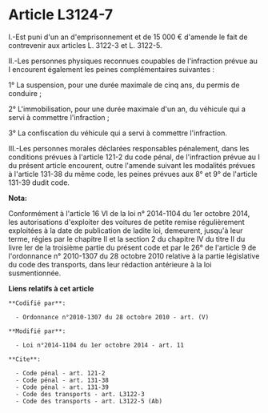 # Article L3124-7

I.-Est puni d'un an d'emprisonnement et de 15 000 € d'amende le fait de contrevenir aux articles L. 3122-3 et L. 3122-5. 

II.-Les personnes physiques reconnues coupables de l'infraction prévue au I encourent également les peines complémentaires
suivantes : 

1° La suspension, pour une durée maximale de cinq ans, du permis de conduire ; 

2° L'immobilisation, pour une durée maximale d'un an, du véhicule qui a servi à commettre l'infraction ; 

3° La confiscation du véhicule qui a servi à commettre l'infraction. 

III.-Les personnes morales déclarées responsables pénalement, dans les conditions prévues à l'article 121-2 du code pénal, de
l'infraction prévue au I du présent article encourent, outre l'amende suivant les modalités prévues à l'article 131-38 du
même code, les peines prévues aux 8° et 9° de l'article 131-39 dudit code.

**Nota:**

Conformément à l'article 16 VI de la loi n° 2014-1104 du 1er octobre 2014, les autorisations d'exploiter des voitures de
petite remise régulièrement exploitées à la date de publication de ladite loi, demeurent, jusqu'à leur terme, régies par le
chapitre II et la section 2 du chapitre IV du titre II du livre Ier de la troisième partie du présent code et par le 26° de
l'article 9 de l'ordonnance n° 2010-1307 du 28 octobre 2010 relative à la partie législative du code des transports, dans
leur rédaction antérieure à la loi susmentionnée.

**Liens relatifs à cet article**

	**Codifié par**:

	  - Ordonnance n°2010-1307 du 28 octobre 2010 - art. (V)

	**Modifié par**:

	  - Loi n°2014-1104 du 1er octobre 2014 - art. 11

	**Cite**:

	  - Code pénal - art. 121-2
	  - Code pénal - art. 131-38
	  - Code pénal - art. 131-39
	  - Code des transports - art. L3122-3
	  - Code des transports - art. L3122-5 (Ab)
